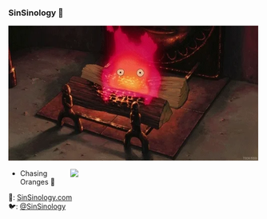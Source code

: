 ### SinSinology 👋

![sinsinology](giphy.webp)


<img align='right' src="https://github-readme-stats.vercel.app/api?username=sinsinology&show_icons=true&theme=radical" width="380">


- Chasing Oranges 🍊


📓: [SinSinology.com](https://sinsinology.medium.com/)  
🐦: [@SinSinology](https://twitter.com/SinSinology)


